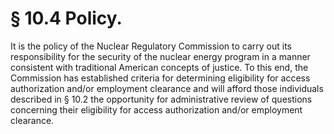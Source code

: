 # § 10.4   Policy.

It is the policy of the Nuclear Regulatory Commission to carry out its responsibility for the security of the nuclear energy program in a manner consistent with traditional American concepts of justice. To this end, the Commission has established criteria for determining eligibility for access authorization and/or employment clearance and will afford those individuals described in § 10.2 the opportunity for administrative review of questions concerning their eligibility for access authorization and/or employment clearance.




